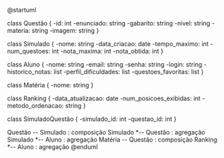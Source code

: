 @startuml

class Questão {
    -id: int
    -enunciado: string
    -gabarito: string
    -nivel: string
    -materia: string
    -imagem: string
}

class Simulado {
    -nome: string
    -data_criacao: date
    -tempo_maximo: int
    -num_questoes: int
    -nota_maxima: int
    -nota_obtida: int
}

class Aluno {
    -nome: string
    -email: string
    -senha: string
    -login: string
    -historico_notas: list
    -perfil_dificuldades: list
    -questoes_favoritas: list
}

class Matéria {
    -nome: string
}

class Ranking {
    -data_atualizacao: date
    -num_posicoes_exibidas: int
    -metodo_ordenacao: string
}

class SimuladoQuestão {
    -simulado_id: int
    -questao_id: int
}

Questão -- Simulado : composição
Simulado *-- Questão : agregação
Simulado *-- Aluno : agregação
Matéria -- Questão : composição
Ranking *-- Aluno : agregação
@enduml